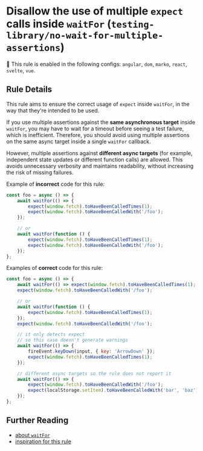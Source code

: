 # Disallow the use of multiple `expect` calls inside `waitFor` (`testing-library/no-wait-for-multiple-assertions`)

💼 This rule is enabled in the following configs: `angular`, `dom`, `marko`, `react`, `svelte`, `vue`.

<!-- end auto-generated rule header -->

## Rule Details

This rule aims to ensure the correct usage of `expect` inside `waitFor`, in the way that they're intended to be used.

If you use multiple assertions against the **same asynchronous target** inside `waitFor`,
you may have to wait for a timeout before seeing a test failure, which is inefficient.
Therefore, you should avoid using multiple assertions on the same async target inside a single `waitFor` callback.

However, multiple assertions against **different async targets** (for example, independent state updates or different function calls) are allowed.
This avoids unnecessary verbosity and maintains readability, without increasing the risk of missing failures.

Example of **incorrect** code for this rule:

```js
const foo = async () => {
	await waitFor(() => {
		expect(window.fetch).toHaveBeenCalledTimes(1);
		expect(window.fetch).toHaveBeenCalledWith('/foo');
	});

	// or
	await waitFor(function () {
		expect(window.fetch).toHaveBeenCalledTimes(1);
		expect(window.fetch).toHaveBeenCalledWith('/foo');
	});
};
```

Examples of **correct** code for this rule:

```js
const foo = async () => {
	await waitFor(() => expect(window.fetch).toHaveBeenCalledTimes(1);
	expect(window.fetch).toHaveBeenCalledWith('/foo');

	// or
	await waitFor(function () {
		expect(window.fetch).toHaveBeenCalledTimes(1);
	});
	expect(window.fetch).toHaveBeenCalledWith('/foo');

	// it only detects expect
	// so this case doesn't generate warnings
	await waitFor(() => {
		fireEvent.keyDown(input, { key: 'ArrowDown' });
		expect(window.fetch).toHaveBeenCalledTimes(1);
	});

	// different async targets so the rule does not report it
	await waitFor(() => {
		expect(window.fetch).toHaveBeenCalledWith('/foo');
		expect(localStorage.setItem).toHaveBeenCalledWith('bar', 'baz');
	});
};
```

## Further Reading

- [about `waitFor`](https://testing-library.com/docs/dom-testing-library/api-async#waitfor)
- [inspiration for this rule](https://kentcdodds.com/blog/common-mistakes-with-react-testing-library#having-multiple-assertions-in-a-single-waitfor-callback)
